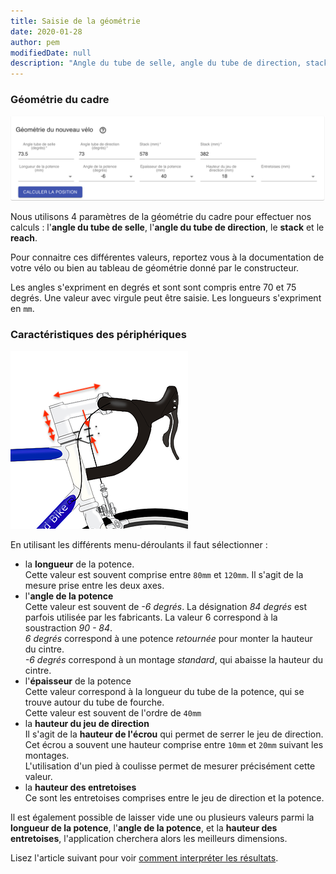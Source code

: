 ```yaml
---
title: Saisie de la géométrie
date: 2020-01-28
author: pem
modifiedDate: null
description: "Angle du tube de selle, angle du tube de direction, stack et reach."
---
```


### Géométrie du cadre
![Saisie de la géométrie](./enter-geometry.png)

Nous utilisons 4 paramètres de la géométrie du cadre pour effectuer nos calculs : 
l'**angle du tube de selle**, l'**angle du tube de direction**, le **stack** et le **reach**.

Pour connaitre ces différentes valeurs, reportez vous à la documentation de votre vélo ou bien au tableau de géométrie donné par le constructeur.

Les angles s'expriment en degrés et sont sont compris entre 70 et 75 degrés. Une valeur avec virgule peut être saisie.
Les longueurs s'expriment en `mm`.

### Caractéristiques des périphériques

![Dimension des périphériques](./bike-geometry-stem.png)

En utilisant les différents menu-déroulants il faut sélectionner :
  - la **longueur** de la potence.\
    Cette valeur est souvent comprise entre `80mm` et `120mm`. Il s'agit de la mesure prise entre les deux axes.
  - l'**angle de la potence**\
    Cette valeur est souvent de *-6 degrés*. La désignation *84 degrés* est parfois utilisée par les fabricants. La valeur 6 correspond à la soustraction *90 - 84*.\
    *6 degrés* correspond à une potence *retournée* pour monter la hauteur du cintre.\
    *-6 degrés* correspond à un montage *standard*, qui abaisse la hauteur du cintre.
  - l'**épaisseur** de la potence\
    Cette valeur correspond à la longueur du tube de la potence, qui se trouve autour du tube de fourche.\
    Cette valeur est souvent de l'ordre de `40mm`
  - la **hauteur du jeu de direction**\
    Il s'agit de la **hauteur de l'écrou** qui permet de serrer le jeu de direction.\
    Cet écrou a souvent une hauteur comprise entre `10mm` et `20mm` suivant les montages.\
    L'utilisation d'un pied à coulisse permet de mesurer précisément cette valeur.
  - la **hauteur des entretoises**\
    Ce sont les entretoises comprises entre le jeu de direction et la potence.

Il est également possible de laisser vide une ou plusieurs valeurs parmi la **longueur de la potence**, l'**angle de la potence**, et la **hauteur des entretoises**, l'application cherchera alors les meilleurs dimensions. 

Lisez l'article suivant pour voir [comment interpréter les résultats](/articles/utilisation/resultats).

